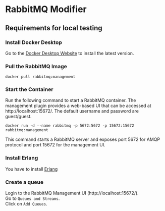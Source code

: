 # RabbitMQ Modifier
## Requirements for local testing
### Install Docker Desktop
Go to the [Docker Desktop Website](https://www.docker.com/products/docker-desktop/) to install the latest version. 

### Pull the RabbitMQ Image
``docker pull rabbitmq:management
``

### Start the Container
 Run the following command to start a RabbitMQ container. The management plugin provides a web-based UI that can be accessed at http://localhost:15672/. The default username and password are guest/guest.

``
docker run -d --name rabbitmq -p 5672:5672 -p 15672:15672 rabbitmq:management
``

This command starts a RabbitMQ server and exposes port 5672 for AMQP protocol and port 15672 for the management UI.

### Install Erlang
You have to install [Erlang](https://www.erlang.org/downloads)

### Create a queue
Login to the RabbitMQ Management UI (http://localhost:15672/).<br>
Go to `Queues and Streams`.<br>
Click on `Add Queues`.<br>